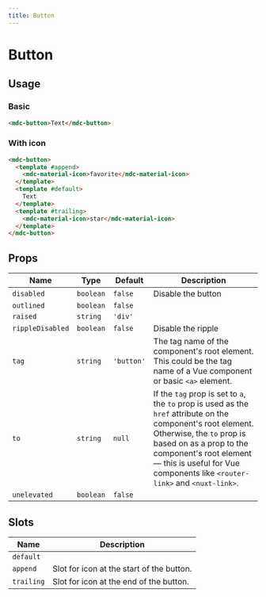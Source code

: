 ```yaml
---
title: Button
---
```


# Button

<v-button-demo1 />

## Usage

### Basic

```html
<mdc-button>Text</mdc-button>
```

### With icon

```html
<mdc-button>
  <template #append>
    <mdc-material-icon>favorite</mdc-material-icon>
  </template>
  <template #default>
    Text
  </template>
  <template #trailing>
    <mdc-material-icon>star</mdc-material-icon>
  </template>
</mdc-button>
```

## Props

| Name | Type | Default | Description |
| ---- | ---- | ------- | ----------- |
| `disabled` | `boolean` | `false` | Disable the button |
| `outlined` | `boolean` | `false` |
| `raised` | `string` | `'div'` | |
| `rippleDisabled` | `boolean` | `false` | Disable the ripple |
| `tag` | `string` | `'button'` | The tag name of the component's root element. This could be the tag name of a Vue component or basic `<a>` element. |
| `to` | `string` | `null` | If the `tag` prop is set to `a`, the `to` prop is used as the `href` attribute on the component's root element. Otherwise, the `to` prop is based on as a prop to the component's root element — this is useful for Vue components like `<router-link>` and `<nuxt-link>`. |
| `unelevated` | `boolean` | `false` | 

## Slots

| Name        | Description |
| ----------- | ------------|
| `default`   |             |
| `append`    | Slot for icon at the start of the button. |
| `trailing`  | Slot for icon at the end of the button. |
